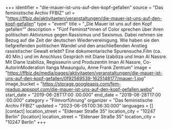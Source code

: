 +++
identifier = "die-mauer-ist-uns-auf-den-kopf-gefallen"
source = "Das feministische Archiv FFBIZ"
url = "https://ffbiz.de/aktivitaeten/veranstaltungen/die-mauer-ist-uns-auf-den-kopf-gefallen"
type = "event"
title = "„Die Mauer ist uns auf den Kopf gefallen“"
description = "Fünf Feminist*innen of Color sprechen über ihren politischen Aktivismus gegen Rassismus und Sexismus. Dabei nehmen sie Bezug auf die Zeit der deutschen Wiedervereinigung. Wie haben sie den tiefgreifenden politischen Wandel und den anschließenden Anstieg rassistischer Gewalt erlebt? Eine dokumentarische Spurensuche.Film (ca. 40 Min.) und im Anschluss Gespräch mit Diane Izabiliza und Iman Al Nassre.
Mit Diane Izabiliza, Regisseurin und Produzentin Iman Al Nassre, Co-AutorinModeration Ilanga Mwaungulu, Anne Frank Zentrum"
image = "https://ffbiz.de/media/pages/aktivitaeten/veranstaltungen/die-mauer-ist-uns-auf-den-kopf-gefallen/0f92569539-1625148177/mauer-1.jpg"
image_bucket = "https://storage.googleapis.com/fem-readup.appspot.com/die-mauer-ist-uns-auf-den-kopf-gefallen.webp"
start_date = "2019-06-28T17:00 :00.000"
end_date = "2019-06-28T17:00 :00.000"
category = "Filmvorführung"
organizer = "Das feministische Archiv FFBIZ"
updated = "2023-06-05T00:36:30.000"
languages = []
[contact]
location_street = "Eldenaer Straße 35"
location_city = "10247 Berlin"
[location]
location_street = "Eldenaer Straße 35"
location_city = "10247 Berlin"
+++